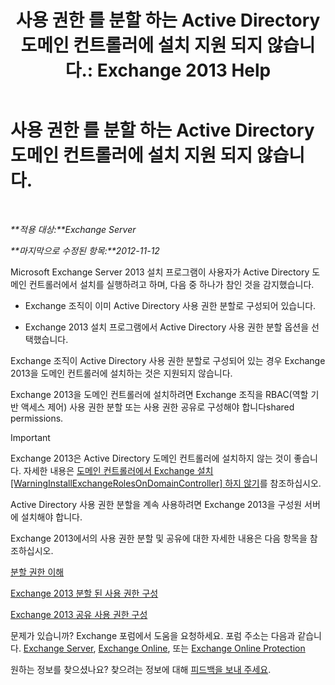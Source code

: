 ﻿---
title: '사용 권한 를 분할 하는 Active Directory 도메인 컨트롤러에 설치 지원 되지 않습니다.: Exchange 2013 Help'
TOCTitle: 사용 권한 를 분할 하는 Active Directory 도메인 컨트롤러에 설치 지원 되지 않습니다.
ms:assetid: 977e3758-5e09-40a2-80c1-fe344b1d8a2a
ms:mtpsurl: https://technet.microsoft.com/ko-kr/library/ms.exch.setupreadiness.installondcinadsplitpermissionmode(v=EXCHG.150)
ms:contentKeyID: 50483723
ms.date: 05/22/2018
mtps_version: v=EXCHG.150
ms.translationtype: MT
---

# 사용 권한 를 분할 하는 Active Directory 도메인 컨트롤러에 설치 지원 되지 않습니다.

 

_**적용 대상:**Exchange Server_

_**마지막으로 수정된 항목:**2012-11-12_

Microsoft Exchange Server 2013 설치 프로그램이 사용자가 Active Directory 도메인 컨트롤러에서 설치를 실행하려고 하며, 다음 중 하나가 참인 것을 감지했습니다.

  - Exchange 조직이 이미 Active Directory 사용 권한 분할로 구성되어 있습니다.

  - Exchange 2013 설치 프로그램에서 Active Directory 사용 권한 분할 옵션을 선택했습니다.

Exchange 조직이 Active Directory 사용 권한 분할로 구성되어 있는 경우 Exchange 2013을 도메인 컨트롤러에 설치하는 것은 지원되지 않습니다.

Exchange 2013을 도메인 컨트롤러에 설치하려면 Exchange 조직을 RBAC(역할 기반 액세스 제어) 사용 권한 분할 또는 사용 권한 공유로 구성해야 합니다shared permissions.


> [!IMPORTANT]
> Exchange 2013은 Active Directory 도메인 컨트롤러에 설치하지 않는 것이 좋습니다. 자세한 내용은 <A href="installing-exchange-on-a-domain-controller-is-not-recommended-exchange-2013-help.md">도메인 컨트롤러에서 Exchange 설치 [WarningInstallExchangeRolesOnDomainController] 하지 않기</A>를 참조하십시오.



Active Directory 사용 권한 분할을 계속 사용하려면 Exchange 2013을 구성원 서버에 설치해야 합니다.

Exchange 2013에서의 사용 권한 분할 및 공유에 대한 자세한 내용은 다음 항목을 참조하십시오.

[분할 권한 이해](understanding-split-permissions-exchange-2013-help.md)

[Exchange 2013 분할 된 사용 권한 구성](configure-exchange-2013-for-split-permissions-exchange-2013-help.md)

[Exchange 2013 공유 사용 권한 구성](configure-exchange-2013-for-shared-permissions-exchange-2013-help.md)

문제가 있습니까? Exchange 포럼에서 도움을 요청하세요. 포럼 주소는 다음과 같습니다. [Exchange Server](https://go.microsoft.com/fwlink/p/?linkid=60612), [Exchange Online](https://go.microsoft.com/fwlink/p/?linkid=267542), 또는 [Exchange Online Protection](https://go.microsoft.com/fwlink/p/?linkid=285351)

원하는 정보를 찾으셨나요? 찾으려는 정보에 대해 [피드백을 보내 주세요](mailto:exsetuphelpfeedback@microsoft.com?subject=exchange%202013%20setup%20help%20feedback).


